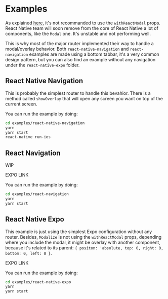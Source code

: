 # Examples

As explained [here](./PROPSMETHODS?id=withreactmodal), it's not recommanded to use the `withReactModal` props. React Native team will soon remove from the core of React Native a lot of components, like the `Modal` one. It's unstable and not performing well.

This is why most of the major router implemented their way to handle a modal/overlay behavior. Both `react-native-navigation` and `react-navigation` examples are made using a bottom tabbar, it's a very common design pattern, but you can also find an example without any navigation under the `react-native-expo` folder.

## React Native Navigation

This is probably the simplest router to handle this bevahior. There is a method called `showOverlay` that will open any screen you want on top of the current screen.

You can run the example by doing:

```bash
cd examples/react-native-navigation
yarn
yarn start
react-native run-ios
```

## React Navigation

WIP

EXPO LINK

You can run the example by doing:

```bash
cd examples/react-navigation
yarn
yarn start
```


## React Native Expo

This example is just using the simplest Expo configuration without any router. Besides, `Modalize` is not using the `withReactModal` props, depending where you include the modal, it might be overlay with another component, because it's related to its parent: `{ positon: 'absolute, top: 0, right: 0, bottom: 0, left: 0 }`.

EXPO LINK

You can run the example by doing:

```bash
cd examples/react-native-expo
yarn
yarn start
```
